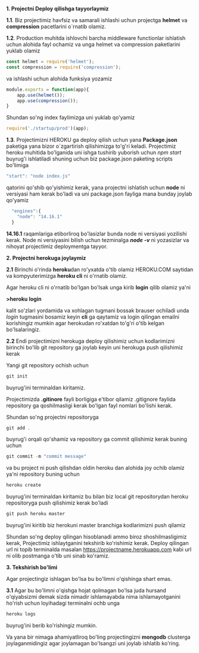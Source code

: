 **1. Projectni Deploy qilishga tayyorlaymiz**

**1.1**. Biz projectimiz havfsiz va samarali ishlashi uchun projectga **helmet** va **compression** pacetlarini o`rnatib olamiz.

**1.2**. Production muhitda ishlovchi barcha middleware functionlar ishlatish uchun alohida fayl ochamiz va unga helmet va compression paketlarini yuklab olamiz

```js 
const helmet = require('helmet');
const compression = require('compression');
```
va  ishlashi uchun alohida funksiya yozamiz
```js
module.exports = function(app){
    app.use(helmet());
    app.use(compression());
}
```
Shundan so'ng index faylimizga uni yuklab qo'yamiz 
```js
require('./startup/prod')(app);
```

**1.3**. Projectimizni HEROKU ga deploy qilish uchun yana **Package.json** paketiga yana bizor o`zgartirish qilishimizga to'g'ri keladi.
Projectimiz heroku muhitida bo'lganida uni ishga tushirib yuborish uchun *npm start* buyrug'i ishlatiladi shuning uchun biz package.json paketing scripts bo'limiga
 ```js
"start": "node index.js"
```
qatorini qo'shib qo'yishimiz kerak, yana projectni ishlatish uchun **node** ni versiyasi ham kerak bo'ladi va uni package.json fayliga mana bunday joylab qo'yamiz
```js
  "engines":{
    "node": "14.16.1"
  }
  ```
 **14.16.1** raqamlariga etiborliroq bo'lasizlar bunda node ni versiyasi yozilishi kerak. Node ni versiyasini bilish uchun tezminalga ***node -v*** ni yozasizlar va nihoyat projectimiz deploymentga tayyor. 

 **2. Projectni herokuga joylaymiz**

 **2.1** Birinchi o'rinda **heroku**dan ro'yxatda o'tib olamiz HEROKU.COM saytidan va kompyuterimizga **heroku cli** ni o'rnatib olamiz.

 Agar heroku cli ni o'rnatib bo'lgan bo'lsak unga kirib **login** qilib olamiz
ya'ni

**>heroku login**

kalit so'zlari yordamida va xohlagan tugmani bossak brauser ochiladi unda *login* tugmasini bosamiz keyin **cli** ga qaytamiz va login qilingan emailni korishingiz mumkin agar herokudan ro'xatdan to'g'ri o'tib kelgan bo'lsalaringiz.

**2.2** Endi projectimizni herokuga deploy qilishimiz uchun kodlarimizni birinchi bo'lib git repository ga joylab keyin uni herokuga push qilishimiz kerak

Yangi git repository ochish uchun
```js
git init
```
buyrug'ini terminaldan kiritamiz. 

Projectimizda **.gitinore** fayli borligiga e'tibor qilamiz .gitignore faylida repository ga qoshilmasligi kerak bo'lgan fayl nomlari bo'lishi kerak.

Shundan so'ng projectni repositoryga 
```js
git add .
```
buyrug'i orqali qo'shamiz va repository ga commit qilishimiz kerak buning uchun
```js
git commit -m "commit message"
```
va bu project ni push qilishdan oldin heroku dan alohida joy ochib olamiz ya'ni repository buning uchun
```js
heroku create
```
buyrug'ini terminaldan kiritamiz bu bilan biz local git repositorydan heroku repositoryga push qilishimiz kerak bo'ladi
```js
git push heroku master
```
buyrug'ini kiritib biz herokuni master branchiga kodlarimizni push qilamiz 

Shundan so'ng deploy qilingan hisoblanadi ammo biroz shoshilmasligimiz kerak, Projectimiz ishlaytganini tekshirib ko'rishimiz kerak. Deploy qilingan url ni topib terminalda masalan https://projectname.herokuapp.com kabi url ni olib postmanga o'tib uni sinab ko'ramiz.


**3. Tekshirish bo'limi**

Agar projectingiz ishlagan bo'lsa bu bo'limni o'qishinga shart emas.

**3.1** Agar bu bo'limni o'qishga hojat qolmagan bo'lsa juda hursand o'qiyabsizmi demak sizda nimadir ishlamayabda nima ishlamayotganini ho'rish uchun loyihadagi terminalni ochb unga 
```js
heroku logs 
```
buyrug'ini berib ko'rishingiz mumkin. 

Va yana bir nimaga ahamiyatliroq bo'ling projectingizni **mongodb** clusterga joylaganmidingiz agar joylamagan bo'lsangzi uni joylab ishlatib ko'ring.
